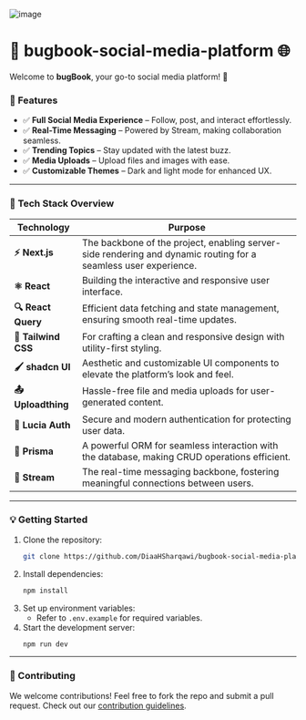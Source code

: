 ![image](https://github.com/user-attachments/assets/91e7d90d-248d-4c12-927b-54cc0dc5627c)



# 🚀 bugbook-social-media-platform 🌐

Welcome to **bugBook**, your go-to social media platform! 🎉

### 🌟 Features
- ✅ **Full Social Media Experience** – Follow, post, and interact effortlessly.
- ✅ **Real-Time Messaging** – Powered by Stream, making collaboration seamless.
- ✅ **Trending Topics** – Stay updated with the latest buzz.
- ✅ **Media Uploads** – Upload files and images with ease.
- ✅ **Customizable Themes** – Dark and light mode for enhanced UX.

---

### 🔧 Tech Stack Overview

| Technology       | Purpose                                                                 |
|-------------------|-------------------------------------------------------------------------|
| **⚡ Next.js**    | The backbone of the project, enabling server-side rendering and dynamic routing for a seamless user experience. |
| **⚛️ React**     | Building the interactive and responsive user interface.                 |
| **🔍 React Query**| Efficient data fetching and state management, ensuring smooth real-time updates. |
| **🎨 Tailwind CSS**| For crafting a clean and responsive design with utility-first styling. |
| **🖌️ shadcn UI** | Aesthetic and customizable UI components to elevate the platform’s look and feel. |
| **📤 Uploadthing**| Hassle-free file and media uploads for user-generated content.          |
| **🔐 Lucia Auth**| Secure and modern authentication for protecting user data.              |
| **💾 Prisma**    | A powerful ORM for seamless interaction with the database, making CRUD operations efficient. |
| **💬 Stream**    | The real-time messaging backbone, fostering meaningful connections between users. |

---

### 💡 Getting Started
1. Clone the repository:
   ```bash
   git clone https://github.com/DiaaHSharqawi/bugbook-social-media-platform.git
   ```
2. Install dependencies:
   ```bash
   npm install
   ```
3. Set up environment variables:
   - Refer to `.env.example` for required variables.
4. Start the development server:
   ```bash
   npm run dev
   ```

---

### 🤝 Contributing
We welcome contributions! Feel free to fork the repo and submit a pull request. Check out our [contribution guidelines](CONTRIBUTING.md).
